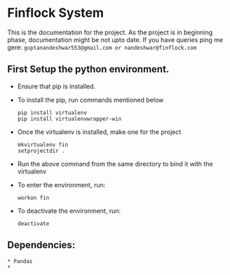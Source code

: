 # Finflock System

This is the documentation for the project.
As the project is in beginning phase, documentation might be not upto date.
If you have queries ping me gere:
	```
	guptanandeshwar553@gmail.com or nandeshwar@finflock.com
	```

## First Setup the python environment.

* Ensure that pip is installed.
* To install the pip, run commands mentioned below
	```
	pip install virtualenv
	pip install virtualenvwrapper-win
	```
* Once the virtualenv is installed, make one for the project
	```
	mkvirtualenv fin
	setprojectdir .
	```
* Run the above command from the same directory  to bind it with the virtualenv

* To enter the environment, run:
	```
	workon fin
	```
* To deactivate the environment, run:
	```
	deactivate
	```

## Dependencies:
	* Pandas
	*
